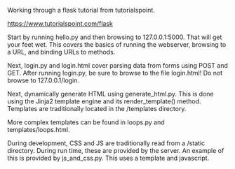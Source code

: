 Working through a flask tutorial from tutorialspoint.

https://www.tutorialspoint.com/flask

Start by running hello.py and then browsing to 127.0.0.1:5000. That will get your feet wet.
This covers the basics of running the webserver, browsing to a URL, and binding URLs to methods.

Next, login.py and login.html cover parsing data from forms using POST and GET.
After running login.py, be sure to browse to the file login.html!
Do not browse to 127.0.0.1/login.

Next, dynamically generate HTML using generate_html.py.
This is done using the Jinja2 template engine and its render_template() method.
Templates are traditionally located in the /templates directory.

More complex templates can be found in loops.py and templates/loops.html.

During development, CSS and JS are traditionally read from a /static directory.
During run time, these are provided by the server.
An example of this is provided by js_and_css.py. This uses a template and javascript.

